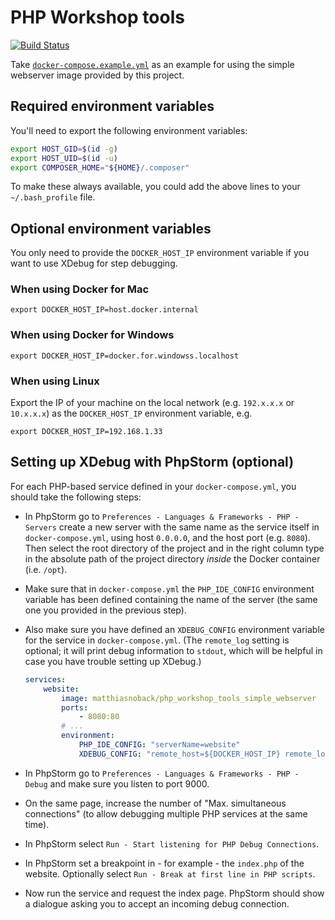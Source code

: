 # PHP Workshop tools

[![Build Status](https://travis-ci.org/matthiasnoback/php-workshop-tools.svg?branch=master)](https://travis-ci.org/matthiasnoback/php-workshop-tools)

Take [`docker-compose.example.yml`](docker-compose.example.yml) as an example for using the simple webserver image provided by this project.

## Required environment variables

You'll need to export the following environment variables:

```bash
export HOST_GID=$(id -g)
export HOST_UID=$(id -u)
export COMPOSER_HOME="${HOME}/.composer"
```

To make these always available, you could add the above lines to your `~/.bash_profile` file.

## Optional environment variables

You only need to provide the `DOCKER_HOST_IP` environment variable if you want to use XDebug for step debugging.

### When using Docker for Mac

```
export DOCKER_HOST_IP=host.docker.internal
```

### When using Docker for Windows

```
export DOCKER_HOST_IP=docker.for.windowss.localhost
```

### When using Linux

Export the IP of your machine on the local network (e.g. `192.x.x.x` or `10.x.x.x`) as the `DOCKER_HOST_IP` environment variable, e.g.

```
export DOCKER_HOST_IP=192.168.1.33
```

## Setting up XDebug with PhpStorm (optional)

For each PHP-based service defined in your `docker-compose.yml`, you should take the following steps:

- In PhpStorm go to `Preferences - Languages & Frameworks - PHP - Servers` create a new server with the same name as the service itself in `docker-compose.yml`, using host `0.0.0.0`, and the host port (e.g. `8080`). Then select the root directory of the project and in the right column type in the absolute path of the project directory *inside* the Docker container (i.e. `/opt`).
- Make sure that in `docker-compose.yml` the `PHP_IDE_CONFIG` environment variable has been defined containing the name of the server (the same one you provided in the previous step).
- Also make sure you have defined an `XDEBUG_CONFIG` environment variable for the service in `docker-compose.yml`. (The `remote_log` setting is optional; it will print debug information to `stdout`, which will be helpful in case you have trouble setting up XDebug.)

    ```yaml
    services:
        website:
            image: matthiasnoback/php_workshop_tools_simple_webserver
            ports:
                - 8080:80
            # ...
            environment:
                PHP_IDE_CONFIG: "serverName=website"
                XDEBUG_CONFIG: "remote_host=${DOCKER_HOST_IP} remote_log=/dev/stdout"
    ```

- In PhpStorm go to `Preferences - Languages & Frameworks - PHP - Debug` and make sure you listen to port 9000.
- On the same page, increase the number of "Max. simultaneous connections" (to allow debugging multiple PHP services at the same time).
- In PhpStorm select `Run - Start listening for PHP Debug Connections`.
- In PhpStorm set a breakpoint in - for example - the `index.php` of the website. Optionally select `Run - Break at first line in PHP scripts`.
- Now run the service and request the index page. PhpStorm should show a dialogue asking you to accept an incoming debug connection.
